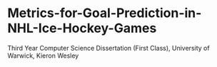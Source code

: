 # Metrics-for-Goal-Prediction-in-NHL-Ice-Hockey-Games
Third Year Computer Science Dissertation (First Class), University of Warwick, Kieron Wesley
